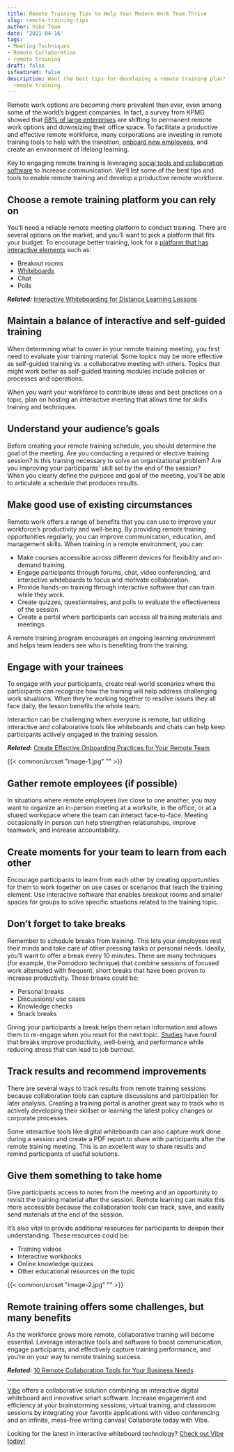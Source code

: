 ```yaml
---
title: Remote Training Tips to Help Your Modern Work Team Thrive
slug: remote-training-tips
author: Vibe Team
date: '2021-04-16'
tags:
- Meeting Techniques
- Remote Collaboration
- remote training
draft: false
isfeatured: false
description: Want the best tips for developing a remote training plan? The Vibe team touches on the essentials of hosting
  remote training.
---
```


Remote work options are becoming more prevalent than ever, even among some of the world’s biggest companies. In fact, a survey from KPMG showed that [68% of large enterprises](https://amp.cnn.com/cnn/2020/08/25/business/office-space-remote-work-pandemic/index.html) are shifting to permanent remote work options and downsizing their office space. To facilitate a productive and effective remote workforce, many corporations are investing in remote training tools to help with the transition, [onboard new employees](https://vibe.us/blog/create-effective-onboarding-practices-for-your-remote-team/), and create an environment of lifelong learning.

Key to engaging remote training is leveraging [social tools and collaboration software](https://www.mckinsey.com/industries/technology-media-and-telecommunications/our-insights/the-social-economy) to increase communication. We’ll list some of the best tips and tools to enable remote training and develop a productive remote workforce.

## Choose a remote training platform you can rely on

You’ll need a reliable remote meeting platform to conduct training. There are several options on the market, and you’ll want to pick a platform that fits your budget. To encourage better training, look for a [platform that has interactive elements](https://vibe.us/blog/video-conferencing-apps-with-whiteboard/) such as:

- Breakout rooms
- [Whiteboards](https://vibe.us/blog/interactive-whiteboard-what-is-it-and-what-does-it-do/)
- Chat
- Polls

***Related:*** [Interactive Whiteboarding for Distance Learning Lessons](https://vibe.us/blog/interactive-whiteboarding-for-distance-learning-lessons/)

## Maintain a balance of interactive and self-guided training

When determining what to cover in your remote training meeting, you first need to evaluate your training material. Some topics may be more effective as self-guided training vs. a collaborative meeting with others. Topics that might work better as self-guided training modules include policies or processes and operations.

When you want your workforce to contribute ideas and best practices on a topic, plan on hosting an interactive meeting that allows time for skills training and techniques.

## Understand your audience’s goals

Before creating your remote training schedule, you should determine the goal of the meeting. Are you conducting a required or elective training session? Is this training necessary to solve an organizational problem? Are you improving your participants’ skill set by the end of the session?  
When you clearly define the purpose and goal of the meeting, you’ll be able to articulate a schedule that produces results.

## Make good use of existing circumstances

Remote work offers a range of benefits that you can use to improve your workforce’s productivity and well-being. By providing remote training opportunities regularly, you can improve communication, education, and management skills. When training in a remote environment, you can:

- Make courses accessible across different devices for flexibility and on-demand training.
- Engage participants through forums, chat, video conferencing, and interactive whiteboards to focus and motivate collaboration.
- Provide hands-on training through interactive software that can train while they work.
- Create quizzes, questionnaires, and polls to evaluate the effectiveness of the session.
- Create a portal where participants can access all training materials and meetings.

A remote training program encourages an ongoing learning environment and helps team leaders see who is benefiting from the training.

## Engage with your trainees

To engage with your participants, create real-world scenarios where the participants can recognize how the training will help address challenging work situations. When they’re working together to resolve issues they all face daily, the lesson benefits the whole team.

Interaction can be challenging when everyone is remote, but utilizing interactive and collaborative tools like whiteboards and chats can help keep participants actively engaged in the training session.

***Related:*** [Create Effective Onboarding Practices for Your Remote Team](https://vibe.us/blog/create-effective-onboarding-practices-for-your-remote-team/)

{{< common/srcset "image-1.jpg" "" >}}

## Gather remote employees (if possible)

In situations where remote employees live close to one another, you may want to organize an in-person meeting at a worksite, in the office, or at a shared workspace where the team can interact face-to-face. Meeting occasionally in person can help strengthen relationships, improve teamwork, and increase accountability.

## Create moments for your team to learn from each other

Encourage participants to learn from each other by creating opportunities for them to work together on use cases or scenarios that teach the training element. Use interactive software that enables breakout rooms and smaller spaces for groups to solve specific situations related to the training topic.

## Don’t forget to take breaks

Remember to schedule breaks from training. This lets your employees rest their minds and take care of other pressing tasks or personal needs. Ideally, you’ll want to offer a break every 10 minutes. There are many techniques (for example, the Pomodoro technique) that combine sessions of focused work alternated with frequent, short breaks that have been proven to increase productivity. These breaks could be:

- Personal breaks
- Discussions/ use cases
- Knowledge checks
- Snack breaks

Giving your participants a break helps them retain information and allows them to re-engage when you reset for the next topic. [Studies](https://www.forbes.com/sites/alankohll/2018/05/29/new-study-shows-correlation-between-employee-engagement-and-the-long-lost-lunch-break/?sh=5f0625384efc) have found that breaks improve productivity, well-being, and performance while reducing stress that can lead to job burnout.

## Track results and recommend improvements

There are several ways to track results from remote training sessions because collaboration tools can capture discussions and participation for later analysis. Creating a training portal is another great way to track who is actively developing their skillset or learning the latest policy changes or corporate processes.

Some interactive tools like digital whiteboards can also capture work done during a session and create a PDF report to share with participants after the remote training meeting. This is an excellent way to share results and remind participants of useful solutions.

## Give them something to take home

Give participants access to notes from the meeting and an opportunity to revisit the training material after the session. Remote learning can make this more accessible because the collaboration tools can track, save, and easily send materials at the end of the session.

It’s also vital to provide additional resources for participants to deepen their understanding. These resources could be:

- Training videos
- Interactive workbooks
- Online knowledge quizzes
- Other educational resources on the topic

{{< common/srcset "image-2.jpg" "" >}}

## Remote training offers some challenges, but many benefits

As the workforce grows more remote, collaborative training will become essential. Leverage interactive tools and software to boost communication, engage participants, and effectively capture training performance, and you’re on your way to remote training success.

***Related:*** [10 Remote Collaboration Tools for Your Business Needs](https://vibe.us/blog/remote-collaboration-tools-for-your-business-needs/)



---

[Vibe](https://vibe.us/) offers a collaborative solution combining an interactive digital whiteboard and innovative smart software. Increase engagement and efficiency at your brainstorming sessions, virtual training, and classroom sessions by integrating your favorite applications with video conferencing and an infinite, mess-free writing canvas! Collaborate today with Vibe.

Looking for the latest in interactive whiteboard technology? [Check out Vibe today!](https://vibe.us/order/)
